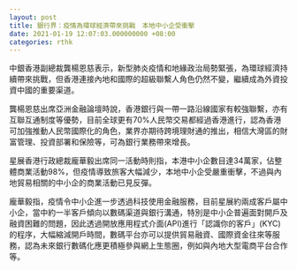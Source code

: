 ```yaml
---
layout: post
title: 銀行界：疫情為環球經濟帶來挑戰　本地中小企受衝擊
date: 2021-01-19 12:07:03.000000000 +08:00
categories: rthk
---
```


中銀香港副總裁龔楊恩慈表示，新型肺炎疫情和地緣政治局勢緊張，為環球經濟持續帶來挑戰，但香港連接內地和國際的超級聯繫人角色仍然不變，繼續成為外資投資中國的重要渠道。

龔楊恩慈出席亞洲金融論壇時說，香港銀行與一帶一路沿線國家有較強聯繫，亦有互聯互通制度等優勢，目前全球更有70%人民幣交易都經過香港進行，認為香港可加強推動人民幣國際化的角色，業界亦期待跨境理財通的推出，相信大灣區的財富管理、投資部署和保險等，可為銀行業務帶來增長。

星展香港行政總裁龐華毅出席同一活動時則指，本港中小企數目達34萬家，佔整體商業活動98%，但疫情導致旅客大幅減少，本地中小企受嚴重衝擊，不過與內地貿易相關的中小企的商業活動已見反彈。

龐華毅指，疫情令中小企進一步透過科技使用金融服務，目前星展約兩成客戶屬中小企，當中約一半客戶傾向以數碼渠道與銀行溝通，特別是中小企普遍面對開戶及融資困難的問題，因此透過開放應用程式介面(API)進行「認識你的客戶」(KYC)的程序，大幅縮減開戶時間，數碼平台亦可以提供貿易融資、國際資金往來等服務，認為未來銀行數碼化應更積極參與網上生態圈，例如與內地大型電商平台合作等。
